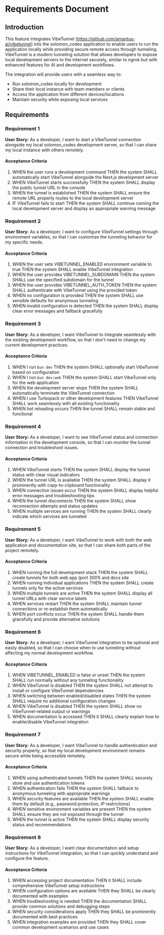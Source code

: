 # Requirements Document

## Introduction

This feature integrates VibeTunnel (https://github.com/amantus-ai/vibetunnel) into the solomon_codes application to enable users to run the application locally while providing secure remote access through tunneling. VibeTunnel is a modern tunneling solution that allows developers to expose local development servers to the internet securely, similar to ngrok but with enhanced features for AI and development workflows.

The integration will provide users with a seamless way to:
- Run solomon_codes locally for development
- Share their local instance with team members or clients
- Access the application from different devices/locations
- Maintain security while exposing local services

## Requirements

### Requirement 1

**User Story:** As a developer, I want to start a VibeTunnel connection alongside my local solomon_codes development server, so that I can share my local instance with others remotely.

#### Acceptance Criteria

1. WHEN the user runs a development command THEN the system SHALL automatically start VibeTunnel alongside the Next.js development server
2. WHEN VibeTunnel starts successfully THEN the system SHALL display the public tunnel URL in the console
3. WHEN the tunnel is established THEN the system SHALL ensure the remote URL properly routes to the local development server
4. IF VibeTunnel fails to start THEN the system SHALL continue running the local development server and display an appropriate warning message

### Requirement 2

**User Story:** As a developer, I want to configure VibeTunnel settings through environment variables, so that I can customize the tunneling behavior for my specific needs.

#### Acceptance Criteria

1. WHEN the user sets VIBETUNNEL_ENABLED environment variable to true THEN the system SHALL enable VibeTunnel integration
2. WHEN the user provides VIBETUNNEL_SUBDOMAIN THEN the system SHALL use the specified subdomain for the tunnel
3. WHEN the user provides VIBETUNNEL_AUTH_TOKEN THEN the system SHALL authenticate with VibeTunnel using the provided token
4. WHEN no configuration is provided THEN the system SHALL use sensible defaults for anonymous tunneling
5. WHEN invalid configuration is detected THEN the system SHALL display clear error messages and fallback gracefully

### Requirement 3

**User Story:** As a developer, I want VibeTunnel to integrate seamlessly with the existing development workflow, so that I don't need to change my current development practices.

#### Acceptance Criteria

1. WHEN I run `bun dev` THEN the system SHALL optionally start VibeTunnel based on configuration
2. WHEN I run `bun dev:web` THEN the system SHALL start VibeTunnel only for the web application
3. WHEN the development server stops THEN the system SHALL automatically terminate the VibeTunnel connection
4. WHEN I use Turbopack or other development features THEN VibeTunnel SHALL work seamlessly with all existing functionality
5. WHEN hot reloading occurs THEN the tunnel SHALL remain stable and functional

### Requirement 4

**User Story:** As a developer, I want to see VibeTunnel status and connection information in the development console, so that I can monitor the tunnel connection and troubleshoot issues.

#### Acceptance Criteria

1. WHEN VibeTunnel starts THEN the system SHALL display the tunnel status with clear visual indicators
2. WHEN the tunnel URL is available THEN the system SHALL display it prominently with copy-to-clipboard functionality
3. WHEN connection issues occur THEN the system SHALL display helpful error messages and troubleshooting tips
4. WHEN the tunnel disconnects THEN the system SHALL show reconnection attempts and status updates
5. WHEN multiple services are running THEN the system SHALL clearly indicate which services are tunneled

### Requirement 5

**User Story:** As a developer, I want VibeTunnel to work with both the web application and documentation site, so that I can share both parts of the project remotely.

#### Acceptance Criteria

1. WHEN running the full development stack THEN the system SHALL create tunnels for both web app (port 3001) and docs site
2. WHEN running individual applications THEN the system SHALL create tunnels only for the active services
3. WHEN multiple tunnels are active THEN the system SHALL display all tunnel URLs with clear service labels
4. WHEN services restart THEN the system SHALL maintain tunnel connections or re-establish them automatically
5. WHEN port conflicts occur THEN the system SHALL handle them gracefully and provide alternative solutions

### Requirement 6

**User Story:** As a developer, I want VibeTunnel integration to be optional and easily disabled, so that I can choose when to use tunneling without affecting my normal development workflow.

#### Acceptance Criteria

1. WHEN VIBETUNNEL_ENABLED is false or unset THEN the system SHALL run normally without any tunneling functionality
2. WHEN VibeTunnel is disabled THEN the system SHALL not attempt to install or configure VibeTunnel dependencies
3. WHEN switching between enabled/disabled states THEN the system SHALL require no additional configuration changes
4. WHEN VibeTunnel is disabled THEN the system SHALL show no VibeTunnel-related output or warnings
5. WHEN documentation is accessed THEN it SHALL clearly explain how to enable/disable VibeTunnel integration

### Requirement 7

**User Story:** As a developer, I want VibeTunnel to handle authentication and security properly, so that my local development environment remains secure while being accessible remotely.

#### Acceptance Criteria

1. WHEN using authenticated tunnels THEN the system SHALL securely store and use authentication tokens
2. WHEN authentication fails THEN the system SHALL fallback to anonymous tunneling with appropriate warnings
3. WHEN security features are available THEN the system SHALL enable them by default (e.g., password protection, IP restrictions)
4. WHEN sensitive environment variables are present THEN the system SHALL ensure they are not exposed through the tunnel
5. WHEN the tunnel is active THEN the system SHALL display security status and recommendations

### Requirement 8

**User Story:** As a developer, I want clear documentation and setup instructions for VibeTunnel integration, so that I can quickly understand and configure the feature.

#### Acceptance Criteria

1. WHEN accessing project documentation THEN it SHALL include comprehensive VibeTunnel setup instructions
2. WHEN configuration options are available THEN they SHALL be clearly documented with examples
3. WHEN troubleshooting is needed THEN the documentation SHALL provide common solutions and debugging steps
4. WHEN security considerations apply THEN they SHALL be prominently documented with best practices
5. WHEN integration examples are provided THEN they SHALL cover common development scenarios and use cases